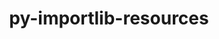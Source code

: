 ---
title: "py-importlib-resources"
layout: cache
categories: [package, develop]
meta: {"versions": ["5.12.0"], "compilers": ["apple-clang@=15.0.0", "gcc@=11.1.0", "gcc@=11.4.0", "gcc@=13.2.0", "gcc@=9.4.0", "oneapi@=2024.2.1"], "oss": ["ubuntu20.04", "ubuntu22.04", "ubuntu24.04", "ventura"], "platforms": ["darwin", "linux"], "targets": ["aarch64", "neoverse_v1", "neoverse_v2", "ppc64le", "x86_64_v3"], "stacks": ["data-vis-sdk", "e4s", "e4s-neoverse-v2", "e4s-neoverse_v1", "e4s-oneapi", "e4s-power", "ml-darwin-aarch64-mps", "ml-linux-aarch64-cpu", "ml-linux-aarch64-cuda", "ml-linux-x86_64-cpu", "ml-linux-x86_64-cuda", "root"], "num_specs": 53, "num_specs_by_stack": {"ml-darwin-aarch64-mps": 1, "root": 53, "e4s-power": 6, "data-vis-sdk": 3, "e4s-neoverse_v1": 6, "e4s-neoverse-v2": 6, "e4s": 6, "e4s-oneapi": 9, "ml-linux-aarch64-cpu": 8, "ml-linux-aarch64-cuda": 7, "ml-linux-x86_64-cuda": 8, "ml-linux-x86_64-cpu": 8}}
spec_details: [{"hash": "cubvpucshtzyz6drveulam2dtuud5fx6", "compiler": "apple-clang@=15.0.0", "versions": ["5.12.0"], "os": "ventura", "platform": "darwin", "target": "aarch64", "variants": ["build_system=python_pip"], "stacks": ["ml-darwin-aarch64-mps", "root"], "size": "-", "tarball": "https://binaries.spack.io/develop/build_cache/darwin-ventura-aarch64/apple-clang-15.0.0/py-importlib-resources-5.12.0/darwin-ventura-aarch64-apple-clang-15.0.0-py-importlib-resources-5.12.0-cubvpucshtzyz6drveulam2dtuud5fx6.spack"}, {"hash": "fgh5h474s6qfgx3neos6gx4isrzscrho", "compiler": "gcc@=9.4.0", "versions": ["5.12.0"], "os": "ubuntu20.04", "platform": "linux", "target": "ppc64le", "variants": ["build_system=python_pip"], "stacks": ["e4s-power", "root"], "size": "-", "tarball": "https://binaries.spack.io/develop/build_cache/linux-ubuntu20.04-ppc64le/gcc-9.4.0/py-importlib-resources-5.12.0/linux-ubuntu20.04-ppc64le-gcc-9.4.0-py-importlib-resources-5.12.0-fgh5h474s6qfgx3neos6gx4isrzscrho.spack"}, {"hash": "ed4fqklxvfdra2ufx3udqbnrbkyhvfkh", "compiler": "gcc@=9.4.0", "versions": ["5.12.0"], "os": "ubuntu20.04", "platform": "linux", "target": "ppc64le", "variants": ["build_system=python_pip"], "stacks": ["e4s-power", "root"], "size": "-", "tarball": "https://binaries.spack.io/develop/build_cache/linux-ubuntu20.04-ppc64le/gcc-9.4.0/py-importlib-resources-5.12.0/linux-ubuntu20.04-ppc64le-gcc-9.4.0-py-importlib-resources-5.12.0-ed4fqklxvfdra2ufx3udqbnrbkyhvfkh.spack"}, {"hash": "dou5nixorejyxgraitgnpu24wk26ho3e", "compiler": "gcc@=9.4.0", "versions": ["5.12.0"], "os": "ubuntu20.04", "platform": "linux", "target": "ppc64le", "variants": ["build_system=python_pip"], "stacks": ["e4s-power", "root"], "size": "-", "tarball": "https://binaries.spack.io/develop/build_cache/linux-ubuntu20.04-ppc64le/gcc-9.4.0/py-importlib-resources-5.12.0/linux-ubuntu20.04-ppc64le-gcc-9.4.0-py-importlib-resources-5.12.0-dou5nixorejyxgraitgnpu24wk26ho3e.spack"}, {"hash": "l3m4tpvn7iqlt6xinochdo4smrtdouhv", "compiler": "gcc@=9.4.0", "versions": ["5.12.0"], "os": "ubuntu20.04", "platform": "linux", "target": "ppc64le", "variants": ["build_system=python_pip"], "stacks": ["e4s-power", "root"], "size": "-", "tarball": "https://binaries.spack.io/develop/build_cache/linux-ubuntu20.04-ppc64le/gcc-9.4.0/py-importlib-resources-5.12.0/linux-ubuntu20.04-ppc64le-gcc-9.4.0-py-importlib-resources-5.12.0-l3m4tpvn7iqlt6xinochdo4smrtdouhv.spack"}, {"hash": "tcrshd6is6y5d4vexnmr23g6v3bxklgi", "compiler": "gcc@=9.4.0", "versions": ["5.12.0"], "os": "ubuntu20.04", "platform": "linux", "target": "ppc64le", "variants": ["build_system=python_pip"], "stacks": ["e4s-power", "root"], "size": "-", "tarball": "https://binaries.spack.io/develop/build_cache/linux-ubuntu20.04-ppc64le/gcc-9.4.0/py-importlib-resources-5.12.0/linux-ubuntu20.04-ppc64le-gcc-9.4.0-py-importlib-resources-5.12.0-tcrshd6is6y5d4vexnmr23g6v3bxklgi.spack"}, {"hash": "tiaqpa5eu7mrdo24cz3ce2ft6pqcipwf", "compiler": "gcc@=9.4.0", "versions": ["5.12.0"], "os": "ubuntu20.04", "platform": "linux", "target": "ppc64le", "variants": ["build_system=python_pip"], "stacks": ["e4s-power", "root"], "size": "-", "tarball": "https://binaries.spack.io/develop/build_cache/linux-ubuntu20.04-ppc64le/gcc-9.4.0/py-importlib-resources-5.12.0/linux-ubuntu20.04-ppc64le-gcc-9.4.0-py-importlib-resources-5.12.0-tiaqpa5eu7mrdo24cz3ce2ft6pqcipwf.spack"}, {"hash": "owtdkzfaggbks5qsn7ojmg6tgifx7ebi", "compiler": "gcc@=11.1.0", "versions": ["5.12.0"], "os": "ubuntu20.04", "platform": "linux", "target": "x86_64_v3", "variants": ["build_system=python_pip"], "stacks": ["data-vis-sdk", "root"], "size": "-", "tarball": "https://binaries.spack.io/develop/build_cache/linux-ubuntu20.04-x86_64_v3/gcc-11.1.0/py-importlib-resources-5.12.0/linux-ubuntu20.04-x86_64_v3-gcc-11.1.0-py-importlib-resources-5.12.0-owtdkzfaggbks5qsn7ojmg6tgifx7ebi.spack"}, {"hash": "fzlw4dfaerqyixz3hvrnclzgk4ouf6a7", "compiler": "gcc@=11.1.0", "versions": ["5.12.0"], "os": "ubuntu20.04", "platform": "linux", "target": "x86_64_v3", "variants": ["build_system=python_pip"], "stacks": ["data-vis-sdk", "root"], "size": "-", "tarball": "https://binaries.spack.io/develop/build_cache/linux-ubuntu20.04-x86_64_v3/gcc-11.1.0/py-importlib-resources-5.12.0/linux-ubuntu20.04-x86_64_v3-gcc-11.1.0-py-importlib-resources-5.12.0-fzlw4dfaerqyixz3hvrnclzgk4ouf6a7.spack"}, {"hash": "xxo5y5i6hrnujdtzfn5fkm62cefujqw5", "compiler": "gcc@=11.1.0", "versions": ["5.12.0"], "os": "ubuntu20.04", "platform": "linux", "target": "x86_64_v3", "variants": ["build_system=python_pip"], "stacks": ["data-vis-sdk", "root"], "size": "-", "tarball": "https://binaries.spack.io/develop/build_cache/linux-ubuntu20.04-x86_64_v3/gcc-11.1.0/py-importlib-resources-5.12.0/linux-ubuntu20.04-x86_64_v3-gcc-11.1.0-py-importlib-resources-5.12.0-xxo5y5i6hrnujdtzfn5fkm62cefujqw5.spack"}, {"hash": "mro47cjbzt4j7orih4domb3hja6mmlex", "compiler": "gcc@=11.4.0", "versions": ["5.12.0"], "os": "ubuntu22.04", "platform": "linux", "target": "neoverse_v1", "variants": ["build_system=python_pip"], "stacks": ["e4s-neoverse_v1", "root"], "size": "-", "tarball": "https://binaries.spack.io/develop/build_cache/linux-ubuntu22.04-neoverse_v1/gcc-11.4.0/py-importlib-resources-5.12.0/linux-ubuntu22.04-neoverse_v1-gcc-11.4.0-py-importlib-resources-5.12.0-mro47cjbzt4j7orih4domb3hja6mmlex.spack"}, {"hash": "ersadlgfzoro2huekwytjsaqwv3xwtx2", "compiler": "gcc@=11.4.0", "versions": ["5.12.0"], "os": "ubuntu22.04", "platform": "linux", "target": "neoverse_v1", "variants": ["build_system=python_pip"], "stacks": ["e4s-neoverse_v1", "root"], "size": "-", "tarball": "https://binaries.spack.io/develop/build_cache/linux-ubuntu22.04-neoverse_v1/gcc-11.4.0/py-importlib-resources-5.12.0/linux-ubuntu22.04-neoverse_v1-gcc-11.4.0-py-importlib-resources-5.12.0-ersadlgfzoro2huekwytjsaqwv3xwtx2.spack"}, {"hash": "e7jaczb4iouskyye2nuus4f7jjxuyiau", "compiler": "gcc@=11.4.0", "versions": ["5.12.0"], "os": "ubuntu22.04", "platform": "linux", "target": "neoverse_v1", "variants": ["build_system=python_pip"], "stacks": ["e4s-neoverse_v1", "root"], "size": "-", "tarball": "https://binaries.spack.io/develop/build_cache/linux-ubuntu22.04-neoverse_v1/gcc-11.4.0/py-importlib-resources-5.12.0/linux-ubuntu22.04-neoverse_v1-gcc-11.4.0-py-importlib-resources-5.12.0-e7jaczb4iouskyye2nuus4f7jjxuyiau.spack"}, {"hash": "ahwj4mvfrmrsjb3ylwgw7f4ftkx7rrj2", "compiler": "gcc@=11.4.0", "versions": ["5.12.0"], "os": "ubuntu22.04", "platform": "linux", "target": "neoverse_v1", "variants": ["build_system=python_pip"], "stacks": ["e4s-neoverse_v1", "root"], "size": "-", "tarball": "https://binaries.spack.io/develop/build_cache/linux-ubuntu22.04-neoverse_v1/gcc-11.4.0/py-importlib-resources-5.12.0/linux-ubuntu22.04-neoverse_v1-gcc-11.4.0-py-importlib-resources-5.12.0-ahwj4mvfrmrsjb3ylwgw7f4ftkx7rrj2.spack"}, {"hash": "hajmucght7jwxm6ox4jhtvmus42qbkh7", "compiler": "gcc@=11.4.0", "versions": ["5.12.0"], "os": "ubuntu22.04", "platform": "linux", "target": "neoverse_v1", "variants": ["build_system=python_pip"], "stacks": ["e4s-neoverse_v1", "root"], "size": "-", "tarball": "https://binaries.spack.io/develop/build_cache/linux-ubuntu22.04-neoverse_v1/gcc-11.4.0/py-importlib-resources-5.12.0/linux-ubuntu22.04-neoverse_v1-gcc-11.4.0-py-importlib-resources-5.12.0-hajmucght7jwxm6ox4jhtvmus42qbkh7.spack"}, {"hash": "s5bjfvmbrrzq5uu36op7revnkww7qikz", "compiler": "gcc@=11.4.0", "versions": ["5.12.0"], "os": "ubuntu22.04", "platform": "linux", "target": "neoverse_v1", "variants": ["build_system=python_pip"], "stacks": ["e4s-neoverse_v1", "root"], "size": "-", "tarball": "https://binaries.spack.io/develop/build_cache/linux-ubuntu22.04-neoverse_v1/gcc-11.4.0/py-importlib-resources-5.12.0/linux-ubuntu22.04-neoverse_v1-gcc-11.4.0-py-importlib-resources-5.12.0-s5bjfvmbrrzq5uu36op7revnkww7qikz.spack"}, {"hash": "tlhgvooule5ojbesbjvikmsir3hhbbu5", "compiler": "gcc@=11.4.0", "versions": ["5.12.0"], "os": "ubuntu22.04", "platform": "linux", "target": "neoverse_v2", "variants": ["build_system=python_pip"], "stacks": ["root", "e4s-neoverse-v2"], "size": "-", "tarball": "https://binaries.spack.io/develop/build_cache/linux-ubuntu22.04-neoverse_v2/gcc-11.4.0/py-importlib-resources-5.12.0/linux-ubuntu22.04-neoverse_v2-gcc-11.4.0-py-importlib-resources-5.12.0-tlhgvooule5ojbesbjvikmsir3hhbbu5.spack"}, {"hash": "tdd635ptkilpdag2c5eo5iqc5lepoqez", "compiler": "gcc@=11.4.0", "versions": ["5.12.0"], "os": "ubuntu22.04", "platform": "linux", "target": "neoverse_v2", "variants": ["build_system=python_pip"], "stacks": ["root", "e4s-neoverse-v2"], "size": "-", "tarball": "https://binaries.spack.io/develop/build_cache/linux-ubuntu22.04-neoverse_v2/gcc-11.4.0/py-importlib-resources-5.12.0/linux-ubuntu22.04-neoverse_v2-gcc-11.4.0-py-importlib-resources-5.12.0-tdd635ptkilpdag2c5eo5iqc5lepoqez.spack"}, {"hash": "2tznw6uarzofz3vtcobhfbgiojqc7rsj", "compiler": "gcc@=11.4.0", "versions": ["5.12.0"], "os": "ubuntu22.04", "platform": "linux", "target": "neoverse_v2", "variants": ["build_system=python_pip"], "stacks": ["root", "e4s-neoverse-v2"], "size": "-", "tarball": "https://binaries.spack.io/develop/build_cache/linux-ubuntu22.04-neoverse_v2/gcc-11.4.0/py-importlib-resources-5.12.0/linux-ubuntu22.04-neoverse_v2-gcc-11.4.0-py-importlib-resources-5.12.0-2tznw6uarzofz3vtcobhfbgiojqc7rsj.spack"}, {"hash": "w5uk2nw3uyaqg3xw3uqt6l4o7mk4lt3k", "compiler": "gcc@=11.4.0", "versions": ["5.12.0"], "os": "ubuntu22.04", "platform": "linux", "target": "neoverse_v2", "variants": ["build_system=python_pip"], "stacks": ["root", "e4s-neoverse-v2"], "size": "-", "tarball": "https://binaries.spack.io/develop/build_cache/linux-ubuntu22.04-neoverse_v2/gcc-11.4.0/py-importlib-resources-5.12.0/linux-ubuntu22.04-neoverse_v2-gcc-11.4.0-py-importlib-resources-5.12.0-w5uk2nw3uyaqg3xw3uqt6l4o7mk4lt3k.spack"}, {"hash": "zdo4qamocujzcxoyjjnvymyvvctfbhij", "compiler": "gcc@=11.4.0", "versions": ["5.12.0"], "os": "ubuntu22.04", "platform": "linux", "target": "neoverse_v2", "variants": ["build_system=python_pip"], "stacks": ["root", "e4s-neoverse-v2"], "size": "-", "tarball": "https://binaries.spack.io/develop/build_cache/linux-ubuntu22.04-neoverse_v2/gcc-11.4.0/py-importlib-resources-5.12.0/linux-ubuntu22.04-neoverse_v2-gcc-11.4.0-py-importlib-resources-5.12.0-zdo4qamocujzcxoyjjnvymyvvctfbhij.spack"}, {"hash": "zkiuu3ggu4si4j5e7apqur753ayi3o2f", "compiler": "gcc@=11.4.0", "versions": ["5.12.0"], "os": "ubuntu22.04", "platform": "linux", "target": "neoverse_v2", "variants": ["build_system=python_pip"], "stacks": ["root", "e4s-neoverse-v2"], "size": "-", "tarball": "https://binaries.spack.io/develop/build_cache/linux-ubuntu22.04-neoverse_v2/gcc-11.4.0/py-importlib-resources-5.12.0/linux-ubuntu22.04-neoverse_v2-gcc-11.4.0-py-importlib-resources-5.12.0-zkiuu3ggu4si4j5e7apqur753ayi3o2f.spack"}, {"hash": "wqykpu5k4l2625latcionay7fqbvwgcc", "compiler": "gcc@=11.4.0", "versions": ["5.12.0"], "os": "ubuntu22.04", "platform": "linux", "target": "x86_64_v3", "variants": ["build_system=python_pip"], "stacks": ["root", "e4s"], "size": "-", "tarball": "https://binaries.spack.io/develop/build_cache/linux-ubuntu22.04-x86_64_v3/gcc-11.4.0/py-importlib-resources-5.12.0/linux-ubuntu22.04-x86_64_v3-gcc-11.4.0-py-importlib-resources-5.12.0-wqykpu5k4l2625latcionay7fqbvwgcc.spack"}, {"hash": "f25n33eakvuxvbpxbfpsyv6rrrijjmt3", "compiler": "gcc@=11.4.0", "versions": ["5.12.0"], "os": "ubuntu22.04", "platform": "linux", "target": "x86_64_v3", "variants": ["build_system=python_pip"], "stacks": ["root", "e4s"], "size": "-", "tarball": "https://binaries.spack.io/develop/build_cache/linux-ubuntu22.04-x86_64_v3/gcc-11.4.0/py-importlib-resources-5.12.0/linux-ubuntu22.04-x86_64_v3-gcc-11.4.0-py-importlib-resources-5.12.0-f25n33eakvuxvbpxbfpsyv6rrrijjmt3.spack"}, {"hash": "detyuszl2wcid6lqe5fc2prr3uxzq4fw", "compiler": "gcc@=11.4.0", "versions": ["5.12.0"], "os": "ubuntu22.04", "platform": "linux", "target": "x86_64_v3", "variants": ["build_system=python_pip"], "stacks": ["root", "e4s"], "size": "-", "tarball": "https://binaries.spack.io/develop/build_cache/linux-ubuntu22.04-x86_64_v3/gcc-11.4.0/py-importlib-resources-5.12.0/linux-ubuntu22.04-x86_64_v3-gcc-11.4.0-py-importlib-resources-5.12.0-detyuszl2wcid6lqe5fc2prr3uxzq4fw.spack"}, {"hash": "42xqpvp5zro6fdvq5wdjvplitucf2nzy", "compiler": "gcc@=11.4.0", "versions": ["5.12.0"], "os": "ubuntu22.04", "platform": "linux", "target": "x86_64_v3", "variants": ["build_system=python_pip"], "stacks": ["root", "e4s"], "size": "-", "tarball": "https://binaries.spack.io/develop/build_cache/linux-ubuntu22.04-x86_64_v3/gcc-11.4.0/py-importlib-resources-5.12.0/linux-ubuntu22.04-x86_64_v3-gcc-11.4.0-py-importlib-resources-5.12.0-42xqpvp5zro6fdvq5wdjvplitucf2nzy.spack"}, {"hash": "j5dsdo2737pko3dqegqs4exa4wv5o7bm", "compiler": "gcc@=11.4.0", "versions": ["5.12.0"], "os": "ubuntu22.04", "platform": "linux", "target": "x86_64_v3", "variants": ["build_system=python_pip"], "stacks": ["root", "e4s"], "size": "-", "tarball": "https://binaries.spack.io/develop/build_cache/linux-ubuntu22.04-x86_64_v3/gcc-11.4.0/py-importlib-resources-5.12.0/linux-ubuntu22.04-x86_64_v3-gcc-11.4.0-py-importlib-resources-5.12.0-j5dsdo2737pko3dqegqs4exa4wv5o7bm.spack"}, {"hash": "q4cr642ugonlsvkqzxu45hpkbdvsz7k5", "compiler": "gcc@=11.4.0", "versions": ["5.12.0"], "os": "ubuntu22.04", "platform": "linux", "target": "x86_64_v3", "variants": ["build_system=python_pip"], "stacks": ["root", "e4s"], "size": "-", "tarball": "https://binaries.spack.io/develop/build_cache/linux-ubuntu22.04-x86_64_v3/gcc-11.4.0/py-importlib-resources-5.12.0/linux-ubuntu22.04-x86_64_v3-gcc-11.4.0-py-importlib-resources-5.12.0-q4cr642ugonlsvkqzxu45hpkbdvsz7k5.spack"}, {"hash": "muk5pmnfkejqylqpdn5lstzdh5celkgv", "compiler": "oneapi@=2024.2.1", "versions": ["5.12.0"], "os": "ubuntu22.04", "platform": "linux", "target": "x86_64_v3", "variants": ["build_system=python_pip"], "stacks": ["e4s-oneapi", "root"], "size": "-", "tarball": "https://binaries.spack.io/develop/build_cache/linux-ubuntu22.04-x86_64_v3/oneapi-2024.2.1/py-importlib-resources-5.12.0/linux-ubuntu22.04-x86_64_v3-oneapi-2024.2.1-py-importlib-resources-5.12.0-muk5pmnfkejqylqpdn5lstzdh5celkgv.spack"}, {"hash": "7wcxjmkmdu4ysujikyancu4putzz62uz", "compiler": "oneapi@=2024.2.1", "versions": ["5.12.0"], "os": "ubuntu22.04", "platform": "linux", "target": "x86_64_v3", "variants": ["build_system=python_pip"], "stacks": ["e4s-oneapi", "root"], "size": "-", "tarball": "https://binaries.spack.io/develop/build_cache/linux-ubuntu22.04-x86_64_v3/oneapi-2024.2.1/py-importlib-resources-5.12.0/linux-ubuntu22.04-x86_64_v3-oneapi-2024.2.1-py-importlib-resources-5.12.0-7wcxjmkmdu4ysujikyancu4putzz62uz.spack"}, {"hash": "6gpj3uhdq3tlxgfnm3wneffeyuqunvdl", "compiler": "oneapi@=2024.2.1", "versions": ["5.12.0"], "os": "ubuntu22.04", "platform": "linux", "target": "x86_64_v3", "variants": ["build_system=python_pip"], "stacks": ["e4s-oneapi", "root"], "size": "-", "tarball": "https://binaries.spack.io/develop/build_cache/linux-ubuntu22.04-x86_64_v3/oneapi-2024.2.1/py-importlib-resources-5.12.0/linux-ubuntu22.04-x86_64_v3-oneapi-2024.2.1-py-importlib-resources-5.12.0-6gpj3uhdq3tlxgfnm3wneffeyuqunvdl.spack"}, {"hash": "6gruoaim5tktg5v63uu7gwau3malzwde", "compiler": "oneapi@=2024.2.1", "versions": ["5.12.0"], "os": "ubuntu22.04", "platform": "linux", "target": "x86_64_v3", "variants": ["build_system=python_pip"], "stacks": ["e4s-oneapi", "root"], "size": "-", "tarball": "https://binaries.spack.io/develop/build_cache/linux-ubuntu22.04-x86_64_v3/oneapi-2024.2.1/py-importlib-resources-5.12.0/linux-ubuntu22.04-x86_64_v3-oneapi-2024.2.1-py-importlib-resources-5.12.0-6gruoaim5tktg5v63uu7gwau3malzwde.spack"}, {"hash": "fzmfmjsinh3kjgvyxzojtbnqejjpq3kw", "compiler": "oneapi@=2024.2.1", "versions": ["5.12.0"], "os": "ubuntu22.04", "platform": "linux", "target": "x86_64_v3", "variants": ["build_system=python_pip"], "stacks": ["e4s-oneapi", "root"], "size": "-", "tarball": "https://binaries.spack.io/develop/build_cache/linux-ubuntu22.04-x86_64_v3/oneapi-2024.2.1/py-importlib-resources-5.12.0/linux-ubuntu22.04-x86_64_v3-oneapi-2024.2.1-py-importlib-resources-5.12.0-fzmfmjsinh3kjgvyxzojtbnqejjpq3kw.spack"}, {"hash": "iyln45w7zuf6hvqalrvjdk6pqqb2mdjv", "compiler": "oneapi@=2024.2.1", "versions": ["5.12.0"], "os": "ubuntu22.04", "platform": "linux", "target": "x86_64_v3", "variants": ["build_system=python_pip"], "stacks": ["e4s-oneapi", "root"], "size": "-", "tarball": "https://binaries.spack.io/develop/build_cache/linux-ubuntu22.04-x86_64_v3/oneapi-2024.2.1/py-importlib-resources-5.12.0/linux-ubuntu22.04-x86_64_v3-oneapi-2024.2.1-py-importlib-resources-5.12.0-iyln45w7zuf6hvqalrvjdk6pqqb2mdjv.spack"}, {"hash": "3vkrlsv7ugd2iyrsyaogvcwlgqw66xu6", "compiler": "oneapi@=2024.2.1", "versions": ["5.12.0"], "os": "ubuntu22.04", "platform": "linux", "target": "x86_64_v3", "variants": ["build_system=python_pip"], "stacks": ["e4s-oneapi", "root"], "size": "-", "tarball": "https://binaries.spack.io/develop/build_cache/linux-ubuntu22.04-x86_64_v3/oneapi-2024.2.1/py-importlib-resources-5.12.0/linux-ubuntu22.04-x86_64_v3-oneapi-2024.2.1-py-importlib-resources-5.12.0-3vkrlsv7ugd2iyrsyaogvcwlgqw66xu6.spack"}, {"hash": "hfr6m47w4igdufgot7edwjw7hjjoya2r", "compiler": "oneapi@=2024.2.1", "versions": ["5.12.0"], "os": "ubuntu22.04", "platform": "linux", "target": "x86_64_v3", "variants": ["build_system=python_pip"], "stacks": ["e4s-oneapi", "root"], "size": "-", "tarball": "https://binaries.spack.io/develop/build_cache/linux-ubuntu22.04-x86_64_v3/oneapi-2024.2.1/py-importlib-resources-5.12.0/linux-ubuntu22.04-x86_64_v3-oneapi-2024.2.1-py-importlib-resources-5.12.0-hfr6m47w4igdufgot7edwjw7hjjoya2r.spack"}, {"hash": "zexgnkt6u3dnaajmvjlkhtq6llxo3v22", "compiler": "oneapi@=2024.2.1", "versions": ["5.12.0"], "os": "ubuntu22.04", "platform": "linux", "target": "x86_64_v3", "variants": ["build_system=python_pip"], "stacks": ["e4s-oneapi", "root"], "size": "-", "tarball": "https://binaries.spack.io/develop/build_cache/linux-ubuntu22.04-x86_64_v3/oneapi-2024.2.1/py-importlib-resources-5.12.0/linux-ubuntu22.04-x86_64_v3-oneapi-2024.2.1-py-importlib-resources-5.12.0-zexgnkt6u3dnaajmvjlkhtq6llxo3v22.spack"}, {"hash": "3g7ygx6r46py2dxd5emgvzazh4yhzyn5", "compiler": "gcc@=13.2.0", "versions": ["5.12.0"], "os": "ubuntu24.04", "platform": "linux", "target": "aarch64", "variants": ["build_system=python_pip"], "stacks": ["ml-linux-aarch64-cpu", "root", "ml-linux-aarch64-cuda"], "size": "-", "tarball": "https://binaries.spack.io/develop/build_cache/linux-ubuntu24.04-aarch64/gcc-13.2.0/py-importlib-resources-5.12.0/linux-ubuntu24.04-aarch64-gcc-13.2.0-py-importlib-resources-5.12.0-3g7ygx6r46py2dxd5emgvzazh4yhzyn5.spack"}, {"hash": "d6ydos7skh6pjywrylad4pxkqie25qoe", "compiler": "gcc@=13.2.0", "versions": ["5.12.0"], "os": "ubuntu24.04", "platform": "linux", "target": "aarch64", "variants": ["build_system=python_pip"], "stacks": ["ml-linux-aarch64-cpu", "root", "ml-linux-aarch64-cuda"], "size": "-", "tarball": "https://binaries.spack.io/develop/build_cache/linux-ubuntu24.04-aarch64/gcc-13.2.0/py-importlib-resources-5.12.0/linux-ubuntu24.04-aarch64-gcc-13.2.0-py-importlib-resources-5.12.0-d6ydos7skh6pjywrylad4pxkqie25qoe.spack"}, {"hash": "h7cpnzvn5nyixpdfgfpothjpxfk5ek4k", "compiler": "gcc@=13.2.0", "versions": ["5.12.0"], "os": "ubuntu24.04", "platform": "linux", "target": "aarch64", "variants": ["build_system=python_pip"], "stacks": ["ml-linux-aarch64-cpu", "root", "ml-linux-aarch64-cuda"], "size": "-", "tarball": "https://binaries.spack.io/develop/build_cache/linux-ubuntu24.04-aarch64/gcc-13.2.0/py-importlib-resources-5.12.0/linux-ubuntu24.04-aarch64-gcc-13.2.0-py-importlib-resources-5.12.0-h7cpnzvn5nyixpdfgfpothjpxfk5ek4k.spack"}, {"hash": "mkxe77u5vpsypaqbblfg4asw37gku7ox", "compiler": "gcc@=13.2.0", "versions": ["5.12.0"], "os": "ubuntu24.04", "platform": "linux", "target": "aarch64", "variants": ["build_system=python_pip"], "stacks": ["ml-linux-aarch64-cpu", "root", "ml-linux-aarch64-cuda"], "size": "-", "tarball": "https://binaries.spack.io/develop/build_cache/linux-ubuntu24.04-aarch64/gcc-13.2.0/py-importlib-resources-5.12.0/linux-ubuntu24.04-aarch64-gcc-13.2.0-py-importlib-resources-5.12.0-mkxe77u5vpsypaqbblfg4asw37gku7ox.spack"}, {"hash": "o3jgxk2dw3wgqb3t5fd6aq3o4fbnmprp", "compiler": "gcc@=13.2.0", "versions": ["5.12.0"], "os": "ubuntu24.04", "platform": "linux", "target": "aarch64", "variants": ["build_system=python_pip"], "stacks": ["ml-linux-aarch64-cpu", "root", "ml-linux-aarch64-cuda"], "size": "-", "tarball": "https://binaries.spack.io/develop/build_cache/linux-ubuntu24.04-aarch64/gcc-13.2.0/py-importlib-resources-5.12.0/linux-ubuntu24.04-aarch64-gcc-13.2.0-py-importlib-resources-5.12.0-o3jgxk2dw3wgqb3t5fd6aq3o4fbnmprp.spack"}, {"hash": "r24vmbn7utv2yz6fky6y2k7y3xl4gsil", "compiler": "gcc@=13.2.0", "versions": ["5.12.0"], "os": "ubuntu24.04", "platform": "linux", "target": "aarch64", "variants": ["build_system=python_pip"], "stacks": ["ml-linux-aarch64-cpu", "root", "ml-linux-aarch64-cuda"], "size": "-", "tarball": "https://binaries.spack.io/develop/build_cache/linux-ubuntu24.04-aarch64/gcc-13.2.0/py-importlib-resources-5.12.0/linux-ubuntu24.04-aarch64-gcc-13.2.0-py-importlib-resources-5.12.0-r24vmbn7utv2yz6fky6y2k7y3xl4gsil.spack"}, {"hash": "vebajb6cqlqa57xvfhoufjxijv7chxsn", "compiler": "gcc@=13.2.0", "versions": ["5.12.0"], "os": "ubuntu24.04", "platform": "linux", "target": "aarch64", "variants": ["build_system=python_pip"], "stacks": ["ml-linux-aarch64-cpu", "root", "ml-linux-aarch64-cuda"], "size": "-", "tarball": "https://binaries.spack.io/develop/build_cache/linux-ubuntu24.04-aarch64/gcc-13.2.0/py-importlib-resources-5.12.0/linux-ubuntu24.04-aarch64-gcc-13.2.0-py-importlib-resources-5.12.0-vebajb6cqlqa57xvfhoufjxijv7chxsn.spack"}, {"hash": "zxr4vb7mykq2su3uzrrrmmw55tww5lpe", "compiler": "gcc@=13.2.0", "versions": ["5.12.0"], "os": "ubuntu24.04", "platform": "linux", "target": "aarch64", "variants": ["build_system=python_pip"], "stacks": ["ml-linux-aarch64-cpu", "root"], "size": "-", "tarball": "https://binaries.spack.io/develop/build_cache/linux-ubuntu24.04-aarch64/gcc-13.2.0/py-importlib-resources-5.12.0/linux-ubuntu24.04-aarch64-gcc-13.2.0-py-importlib-resources-5.12.0-zxr4vb7mykq2su3uzrrrmmw55tww5lpe.spack"}, {"hash": "7yexwl4b7joiuzuhdhlgyi54ceoxsnhm", "compiler": "gcc@=13.2.0", "versions": ["5.12.0"], "os": "ubuntu24.04", "platform": "linux", "target": "x86_64_v3", "variants": ["build_system=python_pip"], "stacks": ["ml-linux-x86_64-cuda", "ml-linux-x86_64-cpu", "root"], "size": "-", "tarball": "https://binaries.spack.io/develop/build_cache/linux-ubuntu24.04-x86_64_v3/gcc-13.2.0/py-importlib-resources-5.12.0/linux-ubuntu24.04-x86_64_v3-gcc-13.2.0-py-importlib-resources-5.12.0-7yexwl4b7joiuzuhdhlgyi54ceoxsnhm.spack"}, {"hash": "li2vbcxtefhq4cajyssdthaw62mz46zz", "compiler": "gcc@=13.2.0", "versions": ["5.12.0"], "os": "ubuntu24.04", "platform": "linux", "target": "x86_64_v3", "variants": ["build_system=python_pip"], "stacks": ["ml-linux-x86_64-cuda", "ml-linux-x86_64-cpu", "root"], "size": "-", "tarball": "https://binaries.spack.io/develop/build_cache/linux-ubuntu24.04-x86_64_v3/gcc-13.2.0/py-importlib-resources-5.12.0/linux-ubuntu24.04-x86_64_v3-gcc-13.2.0-py-importlib-resources-5.12.0-li2vbcxtefhq4cajyssdthaw62mz46zz.spack"}, {"hash": "npkqxmxekphnm3xevcztpch7hf2tw6oh", "compiler": "gcc@=13.2.0", "versions": ["5.12.0"], "os": "ubuntu24.04", "platform": "linux", "target": "x86_64_v3", "variants": ["build_system=python_pip"], "stacks": ["ml-linux-x86_64-cuda", "ml-linux-x86_64-cpu", "root"], "size": "-", "tarball": "https://binaries.spack.io/develop/build_cache/linux-ubuntu24.04-x86_64_v3/gcc-13.2.0/py-importlib-resources-5.12.0/linux-ubuntu24.04-x86_64_v3-gcc-13.2.0-py-importlib-resources-5.12.0-npkqxmxekphnm3xevcztpch7hf2tw6oh.spack"}, {"hash": "oryphjnq57auu5gt32e426fud2z4qzl3", "compiler": "gcc@=13.2.0", "versions": ["5.12.0"], "os": "ubuntu24.04", "platform": "linux", "target": "x86_64_v3", "variants": ["build_system=python_pip"], "stacks": ["ml-linux-x86_64-cuda", "ml-linux-x86_64-cpu", "root"], "size": "-", "tarball": "https://binaries.spack.io/develop/build_cache/linux-ubuntu24.04-x86_64_v3/gcc-13.2.0/py-importlib-resources-5.12.0/linux-ubuntu24.04-x86_64_v3-gcc-13.2.0-py-importlib-resources-5.12.0-oryphjnq57auu5gt32e426fud2z4qzl3.spack"}, {"hash": "r7lb3vkmthzhfdwd76rmlus7hcm5db6b", "compiler": "gcc@=13.2.0", "versions": ["5.12.0"], "os": "ubuntu24.04", "platform": "linux", "target": "x86_64_v3", "variants": ["build_system=python_pip"], "stacks": ["ml-linux-x86_64-cuda", "ml-linux-x86_64-cpu", "root"], "size": "-", "tarball": "https://binaries.spack.io/develop/build_cache/linux-ubuntu24.04-x86_64_v3/gcc-13.2.0/py-importlib-resources-5.12.0/linux-ubuntu24.04-x86_64_v3-gcc-13.2.0-py-importlib-resources-5.12.0-r7lb3vkmthzhfdwd76rmlus7hcm5db6b.spack"}, {"hash": "xbadd76rwlmvr7m2r765vfbwvkq5zwbm", "compiler": "gcc@=13.2.0", "versions": ["5.12.0"], "os": "ubuntu24.04", "platform": "linux", "target": "x86_64_v3", "variants": ["build_system=python_pip"], "stacks": ["ml-linux-x86_64-cuda", "ml-linux-x86_64-cpu", "root"], "size": "-", "tarball": "https://binaries.spack.io/develop/build_cache/linux-ubuntu24.04-x86_64_v3/gcc-13.2.0/py-importlib-resources-5.12.0/linux-ubuntu24.04-x86_64_v3-gcc-13.2.0-py-importlib-resources-5.12.0-xbadd76rwlmvr7m2r765vfbwvkq5zwbm.spack"}, {"hash": "xbjmtgnpbggty52nemno7seg2tur6kii", "compiler": "gcc@=13.2.0", "versions": ["5.12.0"], "os": "ubuntu24.04", "platform": "linux", "target": "x86_64_v3", "variants": ["build_system=python_pip"], "stacks": ["ml-linux-x86_64-cuda", "ml-linux-x86_64-cpu", "root"], "size": "-", "tarball": "https://binaries.spack.io/develop/build_cache/linux-ubuntu24.04-x86_64_v3/gcc-13.2.0/py-importlib-resources-5.12.0/linux-ubuntu24.04-x86_64_v3-gcc-13.2.0-py-importlib-resources-5.12.0-xbjmtgnpbggty52nemno7seg2tur6kii.spack"}, {"hash": "z5talrvqrg4v4qdtg25kww3vta2zqjhr", "compiler": "gcc@=13.2.0", "versions": ["5.12.0"], "os": "ubuntu24.04", "platform": "linux", "target": "x86_64_v3", "variants": ["build_system=python_pip"], "stacks": ["ml-linux-x86_64-cuda", "ml-linux-x86_64-cpu", "root"], "size": "-", "tarball": "https://binaries.spack.io/develop/build_cache/linux-ubuntu24.04-x86_64_v3/gcc-13.2.0/py-importlib-resources-5.12.0/linux-ubuntu24.04-x86_64_v3-gcc-13.2.0-py-importlib-resources-5.12.0-z5talrvqrg4v4qdtg25kww3vta2zqjhr.spack"}]
---